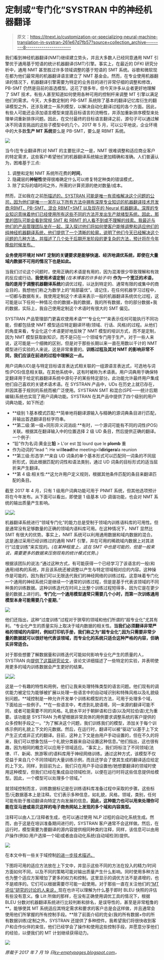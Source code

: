 # 定制或“专门化”SYSTRAN 中的神经机器翻译

> 原文：<https://itnext.io/customization-or-specializing-neural-machine-translation-in-systran-261e67d7fb57?source=collection_archive---------8----------------------->

我们看到神经机器翻译(NMT)继续建立势头，并且大多数人已经同意通用 NMT 引擎优于通用基于短语的统计机器翻译(SMT)引擎。事实上，在最近的 DFKI 研究分析中，通用 NMT 甚至胜过许多领域调整的基于短语的 SMT 系统。谷歌和微软现在都为他们最常用的机器翻译语言建立了 NMT 基金会。然而，在专业使用机器翻译的情况下，机器翻译引擎需要为特定的业务目的进行非常仔细的调整和修改，PB-SMT 仍然是目前的首选模型。这花了很多年，但今天许多从业者更好地理解了 SMT 技术，有些人甚至知道如何使用各种可用的控制杆来调整 MT 引擎以满足他们的需求。今天，大多数定制的 PB-SMT 系统除了基本的翻译记忆库衍生的翻译模型之外，还涉及建立一系列模型，以解决自动化翻译过程的各个方面。因此，有些人可能还会添加语言模型来提高目标语言的流畅性，并添加重新排序模型来处理单词重新排序问题。因此，在交付最终的目标语言翻译之前，源句子可以通过解决不同语言挑战的这些子模型中的几个。2017 年 5 月，可以公平地说，企业环境中的大多数**生产 MT 系统**要么是 PB-SMT，要么是 RBMT 系统。

![](img/5810b445a273c3394b92544093c3b256.png)

当今(在专业翻译界)对 NMT 的主要批评之一是，NMT 很难调整和适应商业客户的特定需求，这些客户希望他们的机器翻译系统输出更加精确和准确。人们普遍认为，困难基于三点:

1.  调整和定制 NMT 系统所花费的**时间**，
2.  隐藏层的**神秘性**使得很难确定什么可以修复特定种类的错误模式，
3.  除了实际的墙时间之外，所需的计算资源的绝对数量/成本。

然而，正如我在之前[所描述的，SYSTRAN 可能是唯一有资格解决这个问题的公司，因为他们是唯一一家在以下所有方法中拥有深厚专业知识的机器翻译技术开发商:RBMT、PB-SMT、混合 RBMT+SMT 以及现在的 Neural 机器翻译。深厚的专业知识意味着他们已经使用所有这些不同的方法开发出生产就绪型系统。因此，那里的团队可能会看到常规 SMT 和 RBMT 的人看不到或不理解的线索。我最近与他们的产品管理团队坐在一起，深入探讨他们将如何使客户能够调整和适应他们的纯神经机器翻译系统，他们提供了一个清晰的轮廓，说明了他们今天已经解决这个问题的几种方法，并描述了几个处于后期开发阶段的更复杂的方法，预计将在今年晚些时候发布。](https://kv-emptypages.blogspot.com/2016/09/comparing-neural-mt-smt-and-rbmt.html)

**业务使用环境对 NMT 定制的关键要求是能够快速、经济地调优系统，即使在大量域内数据不可用的情况下也是如此。**

当我们讨论这个问题时，使用正确的术语是有用的，因为混淆很少导致理解和有效的反应或行动。**我使用术语定制** *(在本博客的许多帖子中)* **作为一个宽泛的术语，指的是用于调整机器翻译系统**的调优过程，以达到特定的、通常有限的或集中的商业目的，我想他们称之为数学上的“局部最优”。请记住，在任何机器学习过程中，一切都与数据有关。我使用定制这个术语来表示一般的机器翻译系统优化过程，这可能是以下任何一种情况:你的数据+我的数据，我的所有数据，你的部分数据+我的数据，实际上，我自己使用定制这个术语时有很大的 SMT 偏见。

SYSTRAN 产品管理部门更喜欢使用术语**“专业化**”来表示任何可能执行不同功能，但都包括使 NMT 模型适应特定翻译环境(领域、行话、风格)的过程。从他们的角度来看，专业化这个术语更好地反映了 NMT 模型的培训方式，而不是定制，因为 NMT 模型获取新知识，而不是只在一个领域专门用于生产。对于一些人来说，这可能是一个细微的区别，但是对于那些长期以来一直在用数以千计的 NMT 模型进行实验的人来说，这是非常重要的。**训练过程及其对 NMT 的影响非常不同，我们应该在前进的过程中理解这一点。**

用户词典(UD)是与特定目标语言表达式相关联的一组源语言表达式，可选地与词性(POS)信息相关联。在其他系统中，这有时被称为术语表。用户词典用于确保特定翻译用于给定机器翻译系统中源句子的某些特定部分。此功能允许最终用户集成他们自己喜欢的关键术语术语。在 SYSTRAN 产品中，UDs 在历史上就已存在，并因其基于规则的系统而被广泛使用。SYSTRAN SMT 和混合(SPE——统计后期编辑)系统也实现了用户词典功能。SYSTRAN 在其产品中提供了四个级别的用户词典功能，如下所述:

*   **级别 1:基本模式匹配:**简单地将翻译源输入与精确的源词典条目进行匹配，并输出首选翻译目标字符串。
*   **第二级:第一级+同形异义词消歧:**有时，一个源词可能有不同的词性(POS)关联。根据其在翻译输入中的位置选择 2 级 UD 条目，然后提供正确的翻译。一个例子:
*   “铅”作为名词:黄金比**铅** > L'or est 加 lourd que le **plomb** 重
*   作为动词的“lead ”: He will**lead**the meeting>Il**dirigera**la reunion
*   **第三级:形态学:**来自 UD 词条的单个基本形式可以匹配同一词条的不同屈折形式，因此根据匹配的词性和语法类别，通过 UD 词条的目标形式的适当屈折来产生翻译。
*   **第 4 级:相关性:**这允许用户定义规则，根据其他条件匹配的条目来翻译匹配的条目。

截至 2017 年 4 月，只有 1 级用户词典功能可用于 PNMT 系统，但其他选项预计将在今年发布。从下面可以看出，即使是 1 级基本 UD 调谐功能，也会对 NMT 系统的输出质量产生影响。

![](img/d63249c3f4189e0c49c682f44a4dbc95.png)![](img/e54dd1ba06c3c03746b8c70f1378fbde.png)

机器翻译系统进行“领域专门化”的能力总是受制于领域内训练语料库的可用性。但是通常没有足够数量的正确的领域内语料库可用。在这种情况下，NMT 显然比 SMT 有很大的优势。事实上，NMT 系统可以利用通用数据和域内数据的混合。这是通过采用已经训练过的通用 NMT 引擎，并在可用的稀疏域内数据上对其进行“过度训练”来实现的。*(在某种程度上，这在 SMT 中也是可能的，但是一般来说，需要更多的数据来压倒现有的统计模式优势。)*

根据该团队的说法:“通过这种方式，有可能获得一个已经学习了该语言的一般(和通用)结构的系统，并且该系统还被调整以产生与特定领域相对应的内容。这种操作是可能的，因为我们可以无限迭代我们的神经网络的训练过程。这意味着专门化一个通用的神经系统只是继续一个通常的训练过程，但是是基于代表该领域的不同种类的训练数据。这种训练迭代在时间上比整个训练过程短得多，因为它是在更少量的数据上进行的。**专门化一个通用模型通常只需要几个小时，而第一次训练通用模型本身可能需要几个星期**。”

![](img/6b15cd68c5374f474b80c7a30d35c8ac.png)

他们还指出，这种“过度训练”过程对于狭窄的领域和他们所谓的“超专业化”尤其有利。“专业化产生的质量实际上取决于域内数据的相关性。**当我们必须翻译非常严格的领域的内容时，例如打印机手册，我们称之为“超专业化”,因为只需要非常少量的数据就可以很好地代表该领域，而专业化的系统只适合这种严格的内容，但确实非常适合。**

对于那些想要了解数据量和训练迭代可能如何影响专业化产生的质量的人，SYSTRAN 向[提供了这篇研究论文](https://arxiv.org/pdf/1612.06141.pdf)，该论文详细描述了一些特定的实验，并表明使用更多的域内训练数据会产生更好的结果。

![](img/b1e8b6e466dbe584f174f19039a3ebc7.png)![](img/ea907324e09f7d4758f88d672c61e48e.png)

这是一个有趣的特性和用例，他们让我来处理特殊类型的语言问题。他们现有的调优能力被定位为能够被扩展以处理一些语言中的自动域识别和特殊风格以及礼貌级别问题。**域控制是一种允许开发单个训练和模型的方法，可用于处理多个域，下面给出一些例子。**在一些语言中，考虑到礼貌语境，同一来源的翻译可能不同，或者可能需要不同的风格。礼貌水平对于朝鲜语和日语(以及阿拉伯语)尤为重要。该功能是 SYSTRAN 为希望根据非常具体的用例要求调整系统的客户提供的众多控制手段之一。“为了解决这个问题，我们训练我们的模型，添加关于每个训练示例的礼貌上下文的元数据。然后，在运行时，翻译可以被“驱动”以基于上下文产生正式或非正式的翻译。目前，这种上下文是由用户手动设置的，但在不久的将来，我们可以想象包括一个礼貌分类器来自动设置这种信息。”他们指出，这也很有趣，因为相同的概念可以应用于领域适应。“事实上，我们将标注了不同领域(法律、IT、新闻、旅游等)的语料库用于神经网络训练。通过这种方式，该模型不仅受益于来自几个不同领域的大量训练示例，而且还学会了使其生成的翻译适应给定的上下文。同样，到目前为止，我们只在用户手动设置他/她想要翻译的领域时使用这种模型，但我们已经在集成自动领域检测，以便在运行时将这些信息提供给模型。因此，一个模型可以处理多个领域。”

就领域控制而言，训练数据标记是在训练语料库准备过程中采取的步骤。这些标签/元数据基本上是注释。它们表示多种信息，如礼貌，风格，领域，类别，任何可能有助于推动翻译向特定方向发展的信息。**因此，这种能力也可以用来处理你可能在亚马逊或易贝这样的电子商务网站上发现的多个域和内容类型。**

注释可以由人工/注释者生成，也可以通过使用 NLP 过程的自动化系统生成。然而，由于这是在培训准备期间进行的，SYSTRAN 客户通常不会这样做。然后，在运行时，模型需要为要翻译的源内容提供相同种类的注释，同样，该信息可以由用户操作(例如:用户选择一个域)或者由自动化系统(自动域检测)提供。

![](img/d5625636734007932b6800e3936c66bc.png)

在本文中有一些关于域控制[的进一步技术描述。](https://arxiv.org/pdf/1612.06140.pdf)

下图将可用的适应方法放在上下文中，并显示这些不同的方法在投入的精力/时间方面如何不同，以及不同的策略可能对输出质量产生什么影响。同时使用多种方法也为整个适应方案增加了更多的权力和控制。这里显示的调优方法不是递增的，也不是顺序的。它们可以根据需要尽可能一起使用。对于那些一直在关注他们的[“MT 评估”研究的讨论的人来说，](https://kv-emptypages.blogspot.com/2017/01/the-trouble-with-competitive-mt-output.html)现在也许可以理解为什么基于即时 BLEU 快照的评估有些没有意义。像 Lilt 所做的那样，在没有正确使用调优工具的情况下，根据 BLEU 分数对机器翻译系统进行比较判断和排名，是误导性的，甚至是非常粗鲁的**。能够使其 MT 系统适应其特定需求和要求的客户总是会这样做，并且通常会使用他们所掌握的所有控制手段。**除了前面介绍的完全(我的所有数据+你的所有数据训练)定制之外，SYSTRAN 还提供了多种控件。我希望我们将很快收到客户和合作伙伴的来信，他们已经学会了操作和使用这些控制手段，并愿意分享他们的经验，以便我们的 MT 计划继续获得动力。

![](img/cd8db174ad02a3a204d765df2942fcff.png)

*原载于 2017 年 7 月 19 日*[*kv-emptypages.blogspot.com*](https://kv-emptypages.blogspot.com/2017/05/specializing-neural-machine-translation.html)*。*